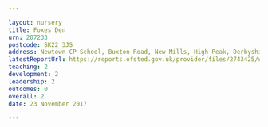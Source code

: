 ```yaml
---

layout: nursery
title: Foxes Den
urn: 207233
postcode: SK22 3JS
address: Newtown CP School, Buxton Road, New Mills, High Peak, Derbyshire, SK22 3JS
latestReportUrl: https://reports.ofsted.gov.uk/provider/files/2743425/urn/207233.pdf
teaching: 2
development: 2
leadership: 2
outcomes: 0
overall: 2
date: 23 November 2017

---
```

